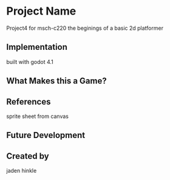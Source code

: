 # Project Name
Project4 for msch-c220
the beginings of a basic 2d platformer 

## Implementation
built with godot 4.1
## What Makes this a Game?

## References
sprite sheet from canvas
## Future Development

## Created by
jaden hinkle
